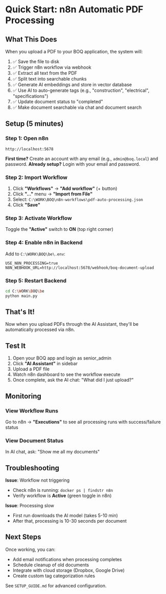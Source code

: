 # Quick Start: n8n Automatic PDF Processing

## What This Does

When you upload a PDF to your BOQ application, the system will:
1. ✅ Save the file to disk
2. ✅ Trigger n8n workflow via webhook
3. ✅ Extract all text from the PDF
4. ✅ Split text into searchable chunks
5. ✅ Generate AI embeddings and store in vector database
6. ✅ Use AI to auto-generate tags (e.g., "construction", "electrical", "specifications")
7. ✅ Update document status to "completed"
8. ✅ Make document searchable via chat and document search

## Setup (5 minutes)

### Step 1: Open n8n
```
http://localhost:5678
```
**First time?** Create an account with any email (e.g., `admin@boq.local`) and password.
**Already setup?** Login with your email and password.

### Step 2: Import Workflow
1. Click **"Workflows"** → **"Add workflow"** (+ button)
2. Click **"..."** menu → **"Import from File"**
3. Select: `C:\WORK\BOQ\n8n-workflows\pdf-auto-processing.json`
4. Click **"Save"**

### Step 3: Activate Workflow
Toggle the **"Active"** switch to **ON** (top right corner)

### Step 4: Enable n8n in Backend
Add to `C:\WORK\BOQ\be\.env`:
```env
USE_N8N_PROCESSING=true
N8N_WEBHOOK_URL=http://localhost:5678/webhook/boq-document-upload
```

### Step 5: Restart Backend
```bash
cd C:\WORK\BOQ\be
python main.py
```

## That's It!

Now when you upload PDFs through the AI Assistant, they'll be automatically processed via n8n.

## Test It

1. Open your BOQ app and login as senior_admin
2. Click **"AI Assistant"** in sidebar
3. Upload a PDF file
4. Watch n8n dashboard to see the workflow execute
5. Once complete, ask the AI chat: "What did I just upload?"

## Monitoring

### View Workflow Runs
Go to n8n → **"Executions"** to see all processing runs with success/failure status

### View Document Status
In AI chat, ask: "Show me all my documents"

## Troubleshooting

**Issue**: Workflow not triggering
- Check n8n is running: `docker ps | findstr n8n`
- Verify workflow is **Active** (green toggle in n8n)

**Issue**: Processing slow
- First run downloads the AI model (takes 5-10 min)
- After that, processing is 10-30 seconds per document

## Next Steps

Once working, you can:
- Add email notifications when processing completes
- Schedule cleanup of old documents
- Integrate with cloud storage (Dropbox, Google Drive)
- Create custom tag categorization rules

See `SETUP_GUIDE.md` for advanced configuration.
